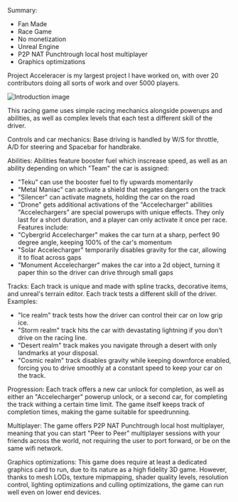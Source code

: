 Summary:
- Fan Made
- Race Game
- No monetization
- Unreal Engine
- P2P NAT Punchtrough local host multiplayer
- Graphics optimizations

Project Acceleracer is my largest project I have worked on, with over 20 contributors doing all sorts of work and over 5000 players.

![Introduction image](https://www.ingmarmatthis.nl/images/mainBackground4.png)

This racing game uses simple racing mechanics alongside powerups and abilities, as well as complex levels that each test a different skill of the driver.

Controls and car mechanics:
Base driving is handled by W/S for throttle, A/D for steering and Spacebar for handbrake.

Abilities:
Abilities feature booster fuel which inscrease speed, as well as an ability depending on which "Team" the car is assigned:
 - "Teku" can use the booster fuel to fly upwards momentarily
 - "Metal Maniac" can activate a shield that negates dangers on the track
 - "Silencer" can activate magnets, holding the car on the road
 - "Drone" gets additional activations of the "Accelecharger" abilities
 "Accelechargers" are special powerups with unique effects. They only last for a short duration, and a player can only activate it once per race. Features include:
 - "Cybergrid Accelecharger" makes the car turn at a sharp, perfect 90 degree angle, keeping 100% of the car's momentum
 - "Solar Accelecharger" temporarily disables gravity for the car, allowing it to float across gaps
 - "Monument Accelecharger" makes the car into a 2d object, turning it paper thin so the driver can drive through small gaps
 
 Tracks:
Each track is unique and made with spline tracks, decorative items, and unreal's terrain editor. Each track tests a different skill of the driver. Examples:
 - "Ice realm" track tests how the driver can control their car on low grip ice.
 - "Storm realm" track hits the car with devastating lightning if you don't drive on the racing line.
 - "Desert realm" track makes you navigate through a desert with only landmarks at your disposal.
 - "Cosmic realm" track disables gravity while keeping downforce enabled, forcing you to drive smoothly at a constant speed to keep your car on the track.

Progression:
Each track offers a new car unlock for completion, as well as either an "Accelecharger" powerup unlock, or a second car, for completing the track withing a certain time limit. The game itself keeps track of completion times, making the game suitable for speedrunning.

Multiplayer:
The game offers P2P NAT Punchtrough local host multiplayer, meaning that you can start "Peer to Peer" multiplayer sessions with your friends across the world, not requiring the user to port forward, or be on the same wifi network.

Graphics optimizations:
This game does require at least a dedicated graphics card to run, due to its nature as a high fidelity 3D game. However, thanks to mesh LODs, texture mipmapping, shader quality levels, resolution control, lighting optimizations and culling optimizations, the game can run well even on lower end devices.
